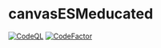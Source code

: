 # canvasESMeducated
[![CodeQL](https://github.com/solaris0051/canvasESMeducated/actions/workflows/github-code-scanning/codeql/badge.svg)](https://github.com/solaris0051/canvasESMeducated/actions/workflows/github-code-scanning/codeql)
[![CodeFactor](https://www.codefactor.io/repository/github/solaris0051/canvasesmeducated/badge)](https://www.codefactor.io/repository/github/solaris0051/canvasesmeducated)
